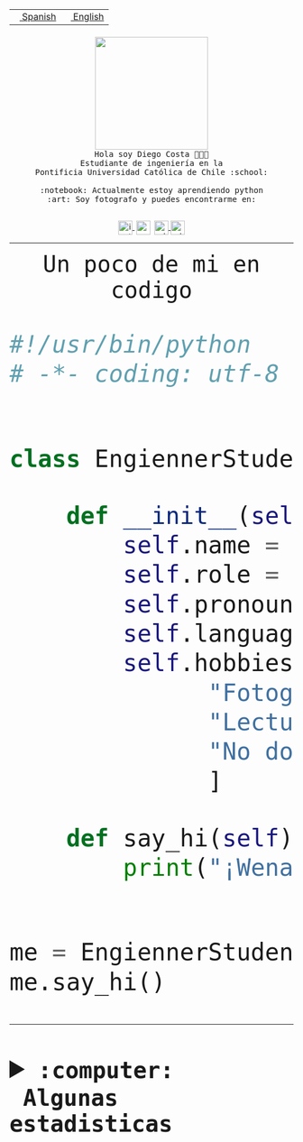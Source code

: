 <table border="0"  align="right">
 <tr><td><a href="README.md"><img src="https://upload.wikimedia.org/wikipedia/commons/thumb/8/89/Bandera_de_Espa%C3%B1a.svg/1200px-Bandera_de_Espa%C3%B1a.svg.png" height="10"> Spanish</a></td>
 <td><a href="README.en.md"><img src="https://upload.wikimedia.org/wikipedia/commons/a/a4/Flag_of_the_United_States.svg" height="10"> English</a></td></tr>
</table><br><br><br>


<p align="center">
  <img src="https://github.com/diegocostares/diegocostares/blob/main/Images/aaa2.gif?raw=true" height="200px">
  <br><samp>
    Hola soy Diego Costa 👨🏻‍💻<br>
    Estudiante de ingeniería en la <br>
    Pontificia Universidad Católica de Chile :school:<br>
  <br>
    :notebook: Actualmente estoy aprendiendo python <br>
    :art: Soy fotografo y puedes encontrarme en: <br>
  <br></samp>
  
</p>

<p align="center">
   <a href="https://instagram.com/diegocosta_no" target="blank">
    <img 
    align="center" src="https://cdn.jsdelivr.net/npm/simple-icons@3.0.1/icons/instagram.svg" alt="instagram" height="25px" width="25px" />
  </a>
  <a style="border: 3px solid; color: white;"href="https://t.me/diegocosta_no" target="blank">
  <img
  align="center" alt="Telegram" width="25px" src="https://icons-for-free.com/iconfiles/png/512/Telegram-1324888767380505522.png" />
</a>
<a href="https://api.whatsapp.com/send?phone=56971897835&text=Hola!" target="blank">
  <img
  align="center" alt="wtsp" width="25px" src="https://img.icons8.com/pastel-glyph/2x/whatsapp--v2.png" />
</a>
<a href="https://www.linkedin.com/in/diego-costa-786249213/" target="blank">
  <img
  align="center" alt="wtsp" width="25px" src="https://img.icons8.com/metro/452/linkedin.png" />
</a>

  </a>
</p>

---


<p align="center"><font size="25"><samp>Un poco de mi en codigo</samp></front></p>


```python
#!/usr/bin/python
# -*- coding: utf-8 -*-


class EngiennerStudent:

    def __init__(self):
        self.name = "Diego Costa"
        self.role = "Estudiante"
        self.pronouns = "he/him"
        self.language_spoken = ["es_CL", "en_US"]
        self.hobbies = [
              "Fotografia",
              "Lectura",
              "No dormir",
              ]

    def say_hi(self):
        print("¡Wena mundo!")


me = EngiennerStudent()
me.say_hi()
```
---
<details>
  <summary><b><samp>:computer: &nbsp;Algunas estadisticas</samp></b></summary>
  <br/></p>

<!--START_SECTION:waka-->
![Code Time](http://img.shields.io/badge/Code%20Time-708%20hrs%2031%20mins-blue)

**Soy nocturno 🦉** 

```text
🌞 Mañana     7 commits      ░░░░░░░░░░░░░░░░░░░░░░░░░   1.22% 
🌆 Día        184 commits    ████████░░░░░░░░░░░░░░░░░   32.06% 
🌃 Tarde      231 commits    ██████████░░░░░░░░░░░░░░░   40.24% 
🌙 Noche      152 commits    ██████░░░░░░░░░░░░░░░░░░░   26.48%

```
📅 **Soy más productivo los Miércoles** 

```text
Lunes        60 commits     ██░░░░░░░░░░░░░░░░░░░░░░░   10.45% 
Martes       74 commits     ███░░░░░░░░░░░░░░░░░░░░░░   12.89% 
Miércoles    132 commits    █████░░░░░░░░░░░░░░░░░░░░   23.0% 
Jueves       71 commits     ███░░░░░░░░░░░░░░░░░░░░░░   12.37% 
Viernes      57 commits     ██░░░░░░░░░░░░░░░░░░░░░░░   9.93% 
Sábado       75 commits     ███░░░░░░░░░░░░░░░░░░░░░░   13.07% 
Domingo      105 commits    ████░░░░░░░░░░░░░░░░░░░░░   18.29%

```


📊 **Esta semana me dediqué a** 

```text
🐱‍💻 Proyectos: 
WEB-perfiles             6 hrs 21 mins       █████████░░░░░░░░░░░░░░░░   36.38% 
scrappapa                5 hrs 42 mins       ████████░░░░░░░░░░░░░░░░░   32.66% 
login_MP                 2 hrs 17 mins       ███░░░░░░░░░░░░░░░░░░░░░░   13.11% 
Unknown Project          1 hr 56 mins        ██░░░░░░░░░░░░░░░░░░░░░░░   11.09% 
PautaT0-2022-2           39 mins             █░░░░░░░░░░░░░░░░░░░░░░░░   3.77%

```


 Last Updated on 21/10/2022 08:40:13 UTC
<!--END_SECTION:waka-->
  
  

<p align="center"> <img src="https://github-readme-stats.vercel.app/api?username=diegocostares&show_icons=true&theme=ayu-mirage" alt="abhisheknaiidu" /></p>
 
</details>
